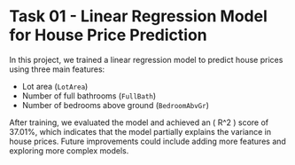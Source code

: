 # Task 01 - Linear Regression Model for House Price Prediction

In this project, we trained a linear regression model to predict house prices using three main features: 
- Lot area (`LotArea`)
- Number of full bathrooms (`FullBath`)
- Number of bedrooms above ground (`BedroomAbvGr`)

After training, we evaluated the model and achieved an \( R^2 \) score of 37.01%, which indicates that the model partially explains the variance in house prices. Future improvements could include adding more features and exploring more complex models.

